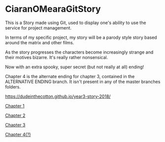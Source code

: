 # CiaranOMearaGitStory

This is a Story made using Git, used to display one's ability to use the service for project management.

In terms of my specific project, my story will be a parody style story based around the matrix and other films.

As the story progresses the characters become increasingly strange and their motives bizarre. It's really rather nonsensical.

Now with an extra spooky, super secret (but not really at all) ending!

Chapter 4 is the alternate ending for chapter 3, contained in the ALTERNATIVE ENDING branch. It isn't present in any of the master branches folders.

https://dudeinthecotton.github.io/year3-story-2018/

[Chapter 1](https://github.com/Dudeinthecotton/year3-story-2018/blob/master/Chapters/Chapter%201.html)

[Chapter 2](https://github.com/Dudeinthecotton/year3-story-2018/blob/master/Chapters/Chapter%202.html)

[Chapter 3](https://github.com/Dudeinthecotton/year3-story-2018/blob/master/Chapters/Chapter%203.html)

[Chapter 4(?)](https://github.com/Dudeinthecotton/year3-story-2018/blob/Alternative-Ending/Chapters/Chapter%204.html)
